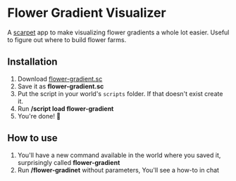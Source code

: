 # Flower Gradient Visualizer
A [scarpet](https://github.com/gnembon/scarpet) app to make visualizing flower gradients a whole lot easier. Useful to figure out where to build flower farms.

## Installation
1. Download [flower-gradient.sc](https://github.com/bandinator27/flower-gradient-visualizer/blob/main/flower_gradient.sc)
2. Save it as **flower-gradient.sc**
3. Put the script in your world's `scripts` folder. If that doesn't exist create it.
4. Run **/script load flower-gradient**
5. You're done! 🥳

## How to use
1. You'll have a new command available in the world where you saved it, surprisingly called **flower-gradient**
2. Run **/flower-gradinet** without parameters, You'll see a how-to in chat
